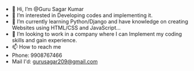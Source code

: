 - 👋 Hi, I’m @Guru Sagar Kumar
- 👀 I’m interested in Developing codes and implementing it.
- 🌱 I’m currently learning Python/Django and have knowledge on creating Websites using HTML/CSS and JavaScript...
- 💞️ I’m looking to work in a company where I can Implement my coding skills and gain experience.
- 📫 How to reach me
- Phone: 9908767466
- Mail I'd: gurusagar209@gmail.com

<!---
Sagar-1819/Sagar-1819 is a ✨ special ✨ repository because its `README.md` (this file) appears on your GitHub profile.
You can click the Preview link to take a look at your changes.
--->
